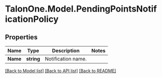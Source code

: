 # TalonOne.Model.PendingPointsNotificationPolicy
## Properties

Name | Type | Description | Notes
------------ | ------------- | ------------- | -------------
**Name** | **string** | Notification name. | 

[[Back to Model list]](../README.md#documentation-for-models) [[Back to API list]](../README.md#documentation-for-api-endpoints) [[Back to README]](../README.md)

